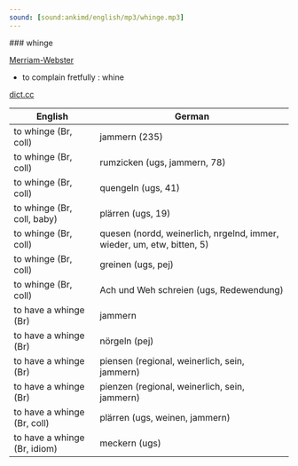 ```yaml
---
sound: [sound:ankimd/english/mp3/whinge.mp3]
---
```


\### whinge

[Merriam-Webster](https://www.merriam-webster.com/dictionary/whinge)

- to complain fretfully : whine

[dict.cc](https://www.dict.cc/whinge)

| English        | German       |
| -------------- | ------------ |
| to whinge (Br, coll) | jammern (235) |
| to whinge (Br, coll) | rumzicken (ugs, jammern, 78) |
| to whinge (Br, coll) | quengeln (ugs, 41) |
| to whinge (Br, coll, baby) | plärren (ugs, 19) |
| to whinge (Br, coll) | quesen (nordd, weinerlich, nrgelnd, immer, wieder, um, etw, bitten, 5) |
| to whinge (Br, coll) | greinen (ugs, pej) |
| to whinge (Br, coll) | Ach und Weh schreien (ugs, Redewendung) |
| to have a whinge (Br) | jammern |
| to have a whinge (Br) | nörgeln (pej) |
| to have a whinge (Br) | piensen (regional, weinerlich, sein, jammern) |
| to have a whinge (Br) | pienzen (regional, weinerlich, sein, jammern) |
| to have a whinge (Br, coll) | plärren (ugs, weinen, jammern) |
| to have a whinge (Br, idiom) | meckern (ugs) |
